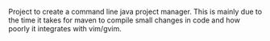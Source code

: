 Project to create a command line java project manager.  This is mainly due to the time it takes for maven to compile
small changes in code and how poorly it integrates with vim/gvim.
